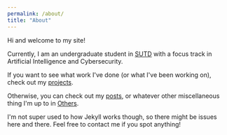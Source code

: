 ```yaml
---
permalink: /about/
title: "About"
---
```


Hi and welcome to my site!

Currently, I am an undergraduate student in [SUTD](https://www.sutd.edu.sg) with a focus track in Artificial Intelligence and Cybersecurity.

If you want to see what work I've done (or what I've been working on), check out my [projects](/projects).

Otherwise, you can check out my [posts](/posts), or whatever other miscellaneous thing I'm up to in [Others](/others).

I'm not super used to how Jekyll works though, so there might be issues here and there. Feel free to contact me if you spot anything!